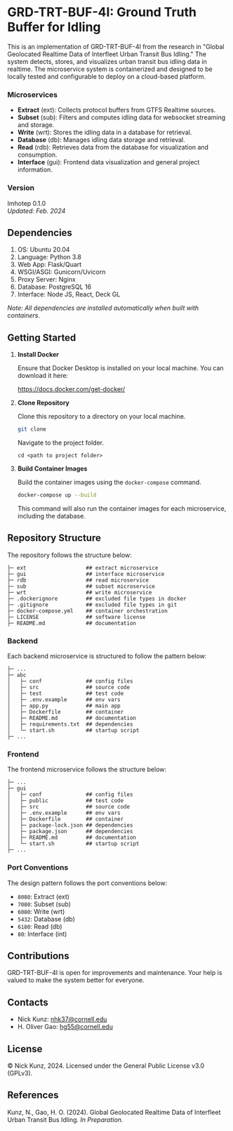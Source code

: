 # GRD-TRT-BUF-4I: Ground Truth Buffer for Idling
This is an implementation of GRD-TRT-BUF-4I from the research in "Global Geolocated Realtime Data of Interfleet Urban Transit Bus Idling." The system detects, stores, and visualizes urban transit bus idling data in realtime. The microservice system is containerized and designed to be locally tested and configurable to deploy on a cloud-based platform.

### Microservices
- __Extract__ (ext): Collects protocol buffers from GTFS Realtime sources.
- __Subset__ (sub): Filters and computes idling data for websocket streaming and storage.
- __Write__ (wrt): Stores the idling data in a database for retrieval.
- __Database__ (db): Manages idling data storage and retrieval.
- __Read__ (rdb): Retrieves data from the database for visualization and consumption.
- __Interface__ (gui): Frontend data visualization and general project information.

### Version
Imhotep 0.1.0<br>
_Updated: Feb. 2024_

## Dependencies
1. OS: Ubuntu 20.04
2. Language: Python 3.8
3. Web App: Flask/Quart
4. WSGI/ASGI: Gunicorn/Uvicorn
5. Proxy Server: Nginx
6. Database: PostgreSQL 16
7. Interface: Node JS, React, Deck GL

_Note: All dependencies are installed automatically when built with containers._

## Getting Started
1. __Install Docker__

    Ensure that Docker Desktop is installed on your local machine. You can download it here: 

    https://docs.docker.com/get-docker/


2. __Clone Repository__

    Clone this repository to a directory on your local machine.
    ```bash
    git clone
    ```

    Navigate to the project folder.
    ```
    cd <path to project folder>
    ```

3. __Build Container Images__

    Build the container images using the `docker-compose` command.
    ```bash
    docker-compose up --build
    ```

    This command will also run the container images for each microservice, including the database.

## Repository Structure
The repository follows the structure below:
```
├─ ext                   ## extract microservice
├─ gui                   ## interface microservice
├─ rdb                   ## read microservice
├─ sub                   ## subset microservice
├─ wrt                   ## write microservice
├─ .dockerignore         ## excluded file types in docker
├─ .gitignore            ## excluded file types in git
├─ docker-compose.yml    ## container orchestration
├─ LICENSE               ## software license
├─ README.md             ## documentation
```

### Backend
Each backend microservice is structured to follow the pattern below:
```
├─ ...
├─ abc
│   ├─ conf              ## config files
│   ├─ src               ## source code
│   ├─ test              ## test code
│   ├─ .env.example      ## env vars
│   ├─ app.py            ## main app
│   ├─ Dockerfile        ## container
│   ├─ README.md         ## documentation
│   ├─ requirements.txt  ## dependencies
│   └─ start.sh          ## startup script
├─ ...
```
### Frontend
The frontend microservice follows the structure below:
```
├─ ...
├─ gui
│   ├─ conf              ## config files
│   ├─ public            ## test code
│   ├─ src               ## source code
│   ├─ .env.example      ## env vars
│   ├─ Dockerfile        ## container
│   ├─ package-lock.json ## dependencies
│   ├─ package.json      ## dependencies
│   ├─ README.md         ## documentation
│   └─ start.sh          ## startup script
├─ ...
```

### Port Conventions
The design pattern follows the port conventions below:
- `8080`: Extract (ext)
- `7080`: Subset (sub)
- `6080`: Write (wrt)
- `5432`: Database (db)
- `6180`: Read (db)
- `80`: Interface (int)

## Contributions

GRD-TRT-BUF-4I is open for improvements and maintenance. Your help is valued to make the system better for everyone.

## Contacts
* Nick Kunz: nhk37@cornell.edu
* H. Oliver Gao: hg55@cornell.edu

## License

© Nick Kunz, 2024. Licensed under the General Public License v3.0 (GPLv3).

## References
Kunz, N., Gao, H. O. (2024). Global Geolocated Realtime Data of Interfleet Urban Transit Bus Idling. _In Preparation._